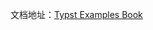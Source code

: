 文档地址：[Typst Examples Book](https://sitandr.github.io/typst-examples-book/book/about.html#typst-examples-book)

